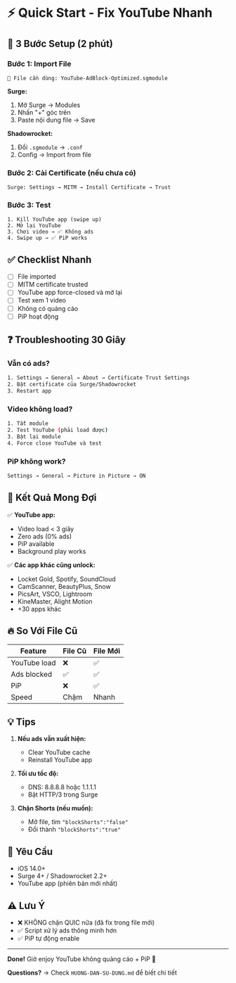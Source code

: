# ⚡ Quick Start - Fix YouTube Nhanh

## 🚀 3 Bước Setup (2 phút)

### Bước 1: Import File
```
📁 File cần dùng: YouTube-AdBlock-Optimized.sgmodule
```

**Surge:**
1. Mở Surge → Modules
2. Nhấn "+" góc trên
3. Paste nội dung file → Save

**Shadowrocket:**
1. Đổi `.sgmodule` → `.conf`
2. Config → Import from file

### Bước 2: Cài Certificate (nếu chưa có)
```
Surge: Settings → MITM → Install Certificate → Trust
```

### Bước 3: Test
```
1. Kill YouTube app (swipe up)
2. Mở lại YouTube
3. Chơi video → ✅ Không ads
4. Swipe up → ✅ PiP works
```

## ✅ Checklist Nhanh

- [ ] File imported
- [ ] MITM certificate trusted
- [ ] YouTube app force-closed và mở lại
- [ ] Test xem 1 video
- [ ] Không có quảng cáo
- [ ] PiP hoạt động

## ❓ Troubleshooting 30 Giây

### Vẫn có ads?
```bash
1. Settings → General → About → Certificate Trust Settings
2. Bật certificate của Surge/Shadowrocket
3. Restart app
```

### Video không load?
```bash
1. Tắt module
2. Test YouTube (phải load được)
3. Bật lại module
4. Force close YouTube và test
```

### PiP không work?
```bash
Settings → General → Picture in Picture → ON
```

## 🎯 Kết Quả Mong Đợi

✅ **YouTube app:**
- Video load < 3 giây
- Zero ads (0% ads)
- PiP available
- Background play works

✅ **Các app khác cũng unlock:**
- Locket Gold, Spotify, SoundCloud
- CamScanner, BeautyPlus, Snow
- PicsArt, VSCO, Lightroom
- KineMaster, Alight Motion
- +30 apps khác

## 🔥 So Với File Cũ

| Feature | File Cũ | File Mới |
|---------|---------|----------|
| YouTube load | ❌ | ✅ |
| Ads blocked | ✅ | ✅ |
| PiP | ❌ | ✅ |
| Speed | Chậm | Nhanh |

## 💡 Tips

1. **Nếu ads vẫn xuất hiện:**
   - Clear YouTube cache
   - Reinstall YouTube app

2. **Tối ưu tốc độ:**
   - DNS: 8.8.8.8 hoặc 1.1.1.1
   - Bật HTTP/3 trong Surge

3. **Chặn Shorts (nếu muốn):**
   - Mở file, tìm `"blockShorts":"false"`
   - Đổi thành `"blockShorts":"true"`

## 📱 Yêu Cầu

- iOS 14.0+
- Surge 4+ / Shadowrocket 2.2+
- YouTube app (phiên bản mới nhất)

## ⚠️ Lưu Ý

- ❌ KHÔNG chặn QUIC nữa (đã fix trong file mới)
- ✅ Script xử lý ads thông minh hơn
- ✅ PiP tự động enable

---

**Done!** Giờ enjoy YouTube không quảng cáo + PiP 🎉

**Questions?** → Check `HUONG-DAN-SU-DUNG.md` để biết chi tiết
